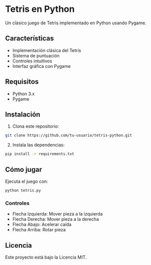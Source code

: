 # Tetris en Python

Un clásico juego de Tetris implementado en Python usando Pygame.

## Características

- Implementación clásica del Tetris
- Sistema de puntuación
- Controles intuitivos
- Interfaz gráfica con Pygame

## Requisitos

- Python 3.x
- Pygame

## Instalación

1. Clona este repositorio:
```bash
git clone https://github.com/tu-usuario/tetris-python.git
```

2. Instala las dependencias:
```bash
pip install -r requirements.txt
```

## Cómo jugar

Ejecuta el juego con:
```bash
python tetris.py
```

### Controles
- Flecha Izquierda: Mover pieza a la izquierda
- Flecha Derecha: Mover pieza a la derecha
- Flecha Abajo: Acelerar caída
- Flecha Arriba: Rotar pieza

## Licencia

Este proyecto está bajo la Licencia MIT. 